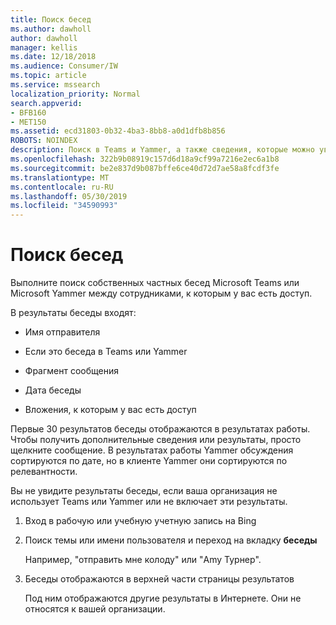 ```yaml
---
title: Поиск бесед
ms.author: dawholl
author: dawholl
manager: kellis
ms.date: 12/18/2018
ms.audience: Consumer/IW
ms.topic: article
ms.service: mssearch
localization_priority: Normal
search.appverid:
- BFB160
- MET150
ms.assetid: ecd31803-0b32-4ba3-8bb8-a0d1dfb8b856
ROBOTS: NOINDEX
description: Поиск в Teams и Yammer, а также сведения, которые можно увидеть, с помощью Microsoft Search.
ms.openlocfilehash: 322b9b08919c157d6d18a9cf99a7216e2ec6a1b8
ms.sourcegitcommit: be2e837d9b087bffe6ce40d72d7ae58a8fcdf3fe
ms.translationtype: MT
ms.contentlocale: ru-RU
ms.lasthandoff: 05/30/2019
ms.locfileid: "34590993"
---
```

# <a name="find-conversations"></a>Поиск бесед

Выполните поиск собственных частных бесед Microsoft Teams или Microsoft Yammer между сотрудниками, к которым у вас есть доступ.
  
В результаты беседы входят:
  
- Имя отправителя
    
- Если это беседа в Teams или Yammer
    
- Фрагмент сообщения
    
- Дата беседы
    
- Вложения, к которым у вас есть доступ
    
Первые 30 результатов беседы отображаются в результатах работы. Чтобы получить дополнительные сведения или результаты, просто щелкните сообщение. В результатах работы Yammer обсуждения сортируются по дате, но в клиенте Yammer они сортируются по релевантности.
  
Вы не увидите результаты беседы, если ваша организация не использует Teams или Yammer или не включает эти результаты.
  
1. Вход в рабочую или учебную учетную запись на Bing
    
2. Поиск темы или имени пользователя и переход на вкладку **беседы** 
    
    Например, "отправить мне колоду" или "Amy Турнер".
    
3. Беседы отображаются в верхней части страницы результатов
    
    Под ним отображаются другие результаты в Интернете. Они не относятся к вашей организации.
    


